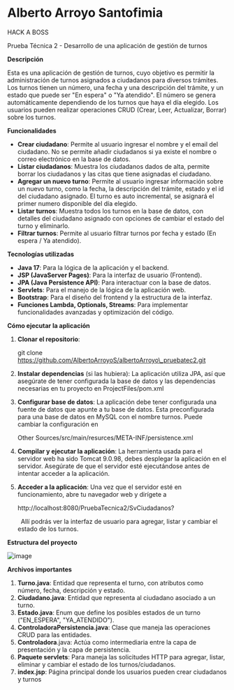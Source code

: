 # Alberto Arroyo Santofimia

HACK A BOSS

Prueba Técnica 2 - Desarrollo de una aplicación de gestión de turnos


**Descripción**

Esta es una aplicación de gestión de turnos, cuyo objetivo es permitir la administración de turnos asignados a ciudadanos para diversos trámites. Los turnos tienen un número, una fecha y una descripción del trámite, y un estado que puede ser "En espera" o "Ya atendido". El número se genera automáticamente dependiendo de los turnos que haya el día elegido. Los usuarios pueden realizar operaciones CRUD (Crear, Leer, Actualizar, Borrar) sobre los turnos.

**Funcionalidades**

- **Crear ciudadano**: Permite al usuario ingresar el nombre y el email del ciudadano. No se permite añadir ciudadanos si ya existe el nombre o correo electrónico en la base de datos.
- **Listar ciudadanos**: Muestra los ciudadanos dados de alta, permite borrar los ciudadanos y las citas que tiene asignadas el ciudadano.
- **Agregar un nuevo turno**: Permite al usuario ingresar información sobre un nuevo turno, como la fecha, la descripción del trámite, estado y el id del ciudadano asignado. El turno es auto incremental, se asignará el primer numero disponible del día elegido.
- **Listar turnos**: Muestra todos los turnos en la base de datos, con detalles del ciudadano asignado con opciones de cambiar el estado del turno y eliminarlo.
- **Filtrar turnos**: Permite al usuario filtrar turnos por fecha y estado (En espera / Ya atendido).

**Tecnologías utilizadas**

- **Java 17**: Para la lógica de la aplicación y el backend.
- **JSP (JavaServer Pages)**: Para la interfaz de usuario (Frontend).
- **JPA (Java Persistence API)**: Para interactuar con la base de datos.
- **Servlets**: Para el manejo de la lógica de la aplicación web.
- **Bootstrap**: Para el diseño del frontend y la estructura de la interfaz.
- **Funciones Lambda, Optionals, Streams**: Para implementar funcionalidades avanzadas y optimización del código.

**Cómo ejecutar la aplicación**

1. **Clonar el repositorio**:

   git clone https://github.com/AlbertoArroyoS/albertoArroyo\_pruebatec2.git

1. **Instalar dependencias** (si las hubiera): La aplicación utiliza JPA, así que asegúrate de tener configurada la base de datos y las dependencias necesarias en tu proyecto en ProjectFiles/pom.xml
1. **Configurar base de datos**: La aplicación debe tener configurada una fuente de datos que apunte a tu base de datos. Esta preconfigurada para una base de datos en MySQL con el nombre turnos. Puede cambiar la configuración en 

   Other Sources/src/main/resurces/META-INF/persistence.xml

   <property name="javax.persistence.jdbc.url" value="jdbc:mysql://localhost:3306/turnos?serverTimezone=UTC"/>

1. **Compilar y ejecutar la aplicación**: La herramienta usada para el servidor web ha sido Tomcat 9.0.98, debes desplegar la aplicación en el servidor. Asegúrate de que el servidor esté ejecutándose antes de intentar acceder a la aplicación.
1. **Acceder a la aplicación**: Una vez que el servidor esté en funcionamiento, abre tu navegador web y dirígete a

   http://localhost:8080/PruebaTecnica2/SvCiudadanos?

   ` `Allí podrás ver la interfaz de usuario para agregar, listar y cambiar el estado de los turnos.

**Estructura del proyecto**

   ![image](https://github.com/user-attachments/assets/7aed7688-f484-4564-9bf4-a83882126290)


**Archivos importantes**

1. **Turno.java**: Entidad que representa el turno, con atributos como número, fecha, descripción y estado.
1. **Ciudadano.java**: Entidad que representa al ciudadano asociado a un turno.
1. **Estado.java**: Enum que define los posibles estados de un turno ("EN\_ESPERA", "YA\_ATENDIDO").
1. **ControladoraPersistencia.java**: Clase que maneja las operaciones CRUD para las entidades.
1. **Controladora**.java: Actúa como intermediaria entre la capa de presentación y la capa de persistencia.
1. **Paquete servlets**: Para maneja las solicitudes HTTP para agregar, listar, eliminar y cambiar el estado de los turnos/ciudadanos.
1. **index.jsp**: Página principal donde los usuarios pueden crear ciudadanos y turnos


